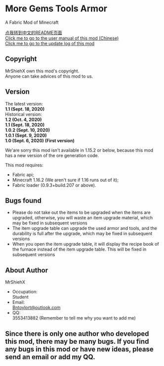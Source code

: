 # More Gems Tools Armor

A Fabric Mod of Minecraft

[点我转到中文的README页面](https://github.com/MrShieh-X/more-gems-tools-armor/blob/master/README-zh.md) <br/>
[Click me to go to the user manual of this mod (Chinese)](https://github.com/MrShieh-X/more-gems-tools-armor/blob/master/manual-zh.md) <br/>
[Click me to go to the update log of this mod](https://github.com/MrShieh-X/more-gems-tools-armor/blob/master/update_logs.md) <br/>
## Copyright
MrShiehX own this mod's copyright.<br/>
Anyone can take advices of this mod to us.
## Version
The latest version: <br/>
<b>1.1 (Sept. 18, 2020)</b><br/>
Historical version: <br/>
<b>1.2 (Oct. 4, 2020)</b><br/>
<b>1.1 (Sept. 18, 2020)</b><br/>
<b>1.0.2 (Sept. 10, 2020)</b><br/>
<b>1.0.1 (Sept. 9, 2020)</b><br/>
<b>1.0 (Sept. 6, 2020) (First version)</b><br/>

We'are sorry this mod isn't available in 1.15.2 or below, because this mod has a new version of the ore generation code.

This mod requires: 
* Fabric api;
* Minecraft 1.16.2 (We aren't sure if 1.16 runs out of it);
* Fabric loader (0.9.3+build.207 or above).

## Bugs found
- Please do not take out the items to be upgraded when the items are upgraded, otherwise, you will waste an item upgrade material, which may be fixed in subsequent versions
- The item upgrade table can upgrade the used armor and tools, and the durability is full after the upgrade, which may be fixed in subsequent versions
- When you open the item upgrade table, it will display the recipe book of the furnace instead of the item upgrade table. This will be fixed in subsequent versions

## About Author
MrShiehX<br/>
- Occupation: <br/>
Student<br/>
- Email: <br/>
Bntoylort@outlook.com<br/>
- QQ:<br/>
3553413882 (Remember to tell me why you want to add me)<br/>

## Since there is only one author who developed this mod, there may be many bugs. If you find any bugs in this mod or have new ideas, please send an email or add my QQ.